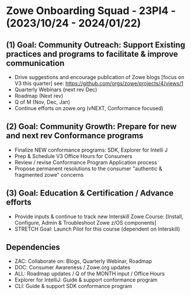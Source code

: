 # Zowe Onboarding Squad - 23PI4 - (2023/10/24 - 2024/01/22)

## (1) Goal:  Community Outreach:  Support Existing practices and programs to facilitate & improve communication
- Drive suggestions and encourage publication of Zowe blogs [focus on V3 this quarter]  see: https://github.com/orgs/zowe/projects/4/views/1
- Quarterly Webinars (next rev Dec)
- Roadmap (Next rev)
- Q of M (Nov, Dec, Jan)
- Continue efforts on zowe.org (vNEXT, Conformance focused)

## (2) Goal:  Community Growth: Prepare for new and next rev Conformance programs  
- Finalize NEW conformance programs:  SDK, Explorer for Intelli J
- Prep & Schedule V3 Office Hours for Consumers
- Review / revise Conformance Program Application process
- Propose permanent resolutions to the consumer "authentic & fragmented zowe" concerns

## (3) Goal:  Education & Certification / Advance efforts
- Provide inputs & continue to track new Interskill Zowe Course: [Install, Configure, Admin & Troubleshoot Zowe z/OS components]
- STRETCH Goal:  Launch Pilot for this course (dependent on Interskill) 
  

## Dependencies
- ZAC:  Collaborate on: Blogs, Quarterly Webinar, Roadmap 
- DOC:  Consumer Awareness / Zowe.org updates
- ALL:  Roadmap updates / Q of the MONTH input / Office Hours   
- Explorer for IntelliJ:  Guide & support conformance program
- CLI:  Guide & support SDK conformance program

